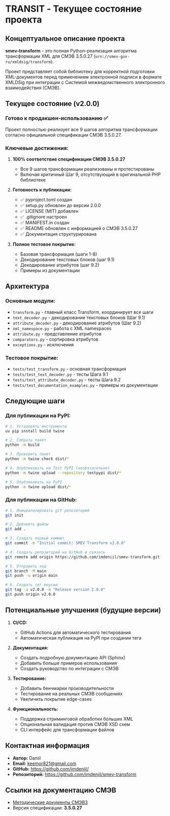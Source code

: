 # TRANSIT - Текущее состояние проекта

## Концептуальное описание проекта

**smev-transform** - это полная Python-реализация алгоритма трансформации XML для СМЭВ 3.5.0.27 (`urn://smev-gov-ru/xmldsig/transform`).

Проект представляет собой библиотеку для корректной подготовки XML-документов перед применением электронной подписи в формате XMLDSig при интеграции с Системой межведомственного электронного взаимодействия (СМЭВ).

## Текущее состояние (v2.0.0)

### Готово к продакшен-использованию ✅

Проект полностью реализует все 9 шагов алгоритма трансформации согласно официальной спецификации СМЭВ 3.5.0.27.

### Ключевые достижения:

1. **100% соответствие спецификации СМЭВ 3.5.0.27**
   - Все 9 шагов трансформации реализованы и протестированы
   - Включая критичный Шаг 9, отсутствующий в оригинальной PHP библиотеке

2. **Готовность к публикации:**
   - ✅ pyproject.toml создан
   - ✅ setup.py обновлен до версии 2.0.0
   - ✅ LICENSE (MIT) добавлен
   - ✅ .gitignore настроен
   - ✅ MANIFEST.in создан
   - ✅ README обновлен с информацией о СМЭВ 3.5.0.27
   - ✅ Документация структурирована

3. **Полное тестовое покрытие:**
   - Базовая трансформация (шаги 1-8)
   - Декодирование текстовых блоков (шаг 9.1)
   - Декодирование атрибутов (шаг 9.2)
   - Примеры из документации

## Архитектура

### Основные модули:

- `transform.py` - главный класс Transform, координирует все шаги
- `text_decoder.py` - декодирование текстовых блоков (Шаг 9.1)
- `attribute_decoder.py` - декодирование атрибутов (Шаг 9.2)
- `xml_namespace.py` - работа с XML namespaces
- `attribute.py` - представление атрибутов
- `comparators.py` - сортировка атрибутов
- `exceptions.py` - исключения

### Тестовое покрытие:

- `tests/test_transform.py` - основная трансформация
- `tests/test_text_decoder.py` - тесты Шага 9.1
- `tests/test_attribute_decoder.py` - тесты Шага 9.2
- `tests/test_documentation_examples.py` - примеры из документации

## Следующие шаги

### Для публикации на PyPI:
```bash
# 1. Установить инструменты
uv pip install build twine

# 2. Собрать пакет
python -m build

# 3. Проверить пакет
python -m twine check dist/*

# 4. Опубликовать на Test PyPI (необязательно)
python -m twine upload --repository testpypi dist/*

# 5. Опубликовать на PyPI
python -m twine upload dist/*
```

### Для публикации на GitHub:
```bash
# 1. Инициализировать git репозиторий
git init

# 2. Добавить файлы
git add .

# 3. Создать первый коммит
git commit -m "Initial commit: SMEV Transform v2.0.0"

# 4. Создать репозиторий на GitHub и связать
git remote add origin https://github.com/imdeniil/smev-transform.git

# 5. Отправить код
git branch -M main
git push -u origin main

# 6. Создать тег версии
git tag -a v2.0.0 -m "Release version 2.0.0"
git push origin v2.0.0
```

## Потенциальные улучшения (будущие версии)

1. **CI/CD:**
   - GitHub Actions для автоматического тестирования
   - Автоматическая публикация на PyPI при создании тега

2. **Документация:**
   - Создать подробную документацию API (Sphinx)
   - Добавить больше примеров использования
   - Создать руководство по интеграции с СМЭВ

3. **Тестирование:**
   - Добавить бенчмарки производительности
   - Тестирование на реальных СМЭВ сообщениях
   - Увеличить покрытие edge-cases

4. **Функциональность:**
   - Поддержка стриминговой обработки больших XML
   - Опциональная валидация против СМЭВ XSD схем
   - CLI интерфейс для трансформации файлов

## Контактная информация

- **Автор:** Daniil
- **Email:** keemor821@gmail.com
- **GitHub:** https://github.com/imdeniil/
- **Репозиторий:** https://github.com/imdeniil/smev-transform

## Ссылки на документацию СМЭВ

- [Методические документы СМЭВ3](https://info.gosuslugi.ru/docs/section/%D0%A1%D0%9C%D0%AD%D0%92/%D0%9C%D0%B5%D1%82%D0%BE%D0%B4%D0%B8%D1%87%D0%B5%D1%81%D0%BA%D0%B8%D0%B5_%D0%B4%D0%BE%D0%BA%D1%83%D0%BC%D0%B5%D0%BD%D1%82%D1%8B/%D0%A1%D0%9C%D0%AD%D0%923/?id=758)
- Версия спецификации: **3.5.0.27**
